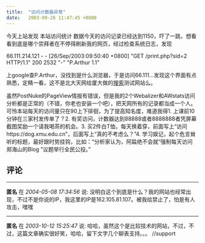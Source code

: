 ```yaml
---
title:  "访问计数器异常"
date:   2003-09-26 11:47:45 +0800
---
```


今天上站发现 本站访问统计 数据今天的访问记录已经达到1150，吓了一跳，想看看到底是哪个崇拜者在不停得刷新我的网页，经过检查系统日志，发现  

66.111.214.121 - - [26/Sep/2003:09:50:40 +0800] "GET /print.php?sid=2 HTTP/1.1" 200 2532 "-" "P.Arthur 1.1"  

上google查P.Arthur，没找到是什么浏览器，于是访问66.111...发现这个界面有点熟悉，定睛一看，这不是北大天网给厦大做的[搜索](http://test.netera.cn/)测试网站么。  

虽然PostNuke的PageView情报有错误，但是我的2个Webalizer和AWstats访问分析都是正常的（不错，你老也安装一个吧），把天网所有的记录都当成一个人。可怜本站每天的访问量只在90上下徘徊，为了提高知名度，难道我得1. 上课前10分钟在三家村发传单了？2. 有奖访问，计数器达到88888或者8888888者凭屏幕截图奖励一个请我喝茶的机会。3. 买2件白T恤，每天换着穿，前面写上“访问https://dog.xmu.edu.cn”，后面写上“真的不考虑么？”4. 学习娱记，起个危言耸听的标题，最好跟时势挂钩，比如：“分析家认为，阿扁绝不会就“强制每天访问 郑海山的Blog ”议题举行全民公投。”  


## 评论

*****
**匿名** 在 *2004-05-08 17:34:56* 说: 没明白这个到底是什么？我的网站也经常出现，不过不是你说的IP，我这里的IP是162.105.81.107。被我给禁止了，怕是有人攻击，嘿嘿

*****
**匿名** 在 *2003-10-12 15:25:47* 说: 哈哈，虽然这个是比较技术的网站，不过，不过，这篇文章确实很好笑，哈哈，留下文字几个聊表支持。。。
//support

